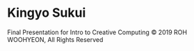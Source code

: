 # Kingyo Sukui

Final Presentation for Intro to Creative Computing
© 2019 ROH WOOHYEON, All Rights Reserved

